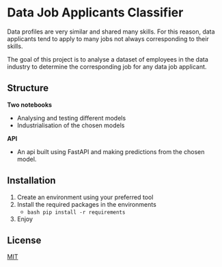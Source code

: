 # Data Job Applicants Classifier

Data profiles are very similar and shared many skills. For this reason, data applicants tend to apply to many jobs not always corresponding to their skills.

The goal of this project is to analyse a dataset of employees in the data industry to determine the corresponding job for any data job applicant. 

## Structure
**Two notebooks**
- Analysing and testing different models
- Industrialisation of the chosen models

**API**
- An api built using FastAPI and making predictions from the chosen model.

## Installation
1. Create an environment using your preferred tool
2. Install the required packages in the environments
   - ```bash pip install -r requirements ```
3. Enjoy


## License
[MIT](https://choosealicense.com/licenses/mit/)
